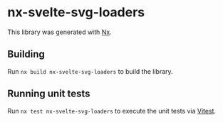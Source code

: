 # nx-svelte-svg-loaders

This library was generated with [Nx](https://nx.dev).

## Building

Run `nx build nx-svelte-svg-loaders` to build the library.

## Running unit tests

Run `nx test nx-svelte-svg-loaders` to execute the unit tests via [Vitest](https://vitest.dev/).
